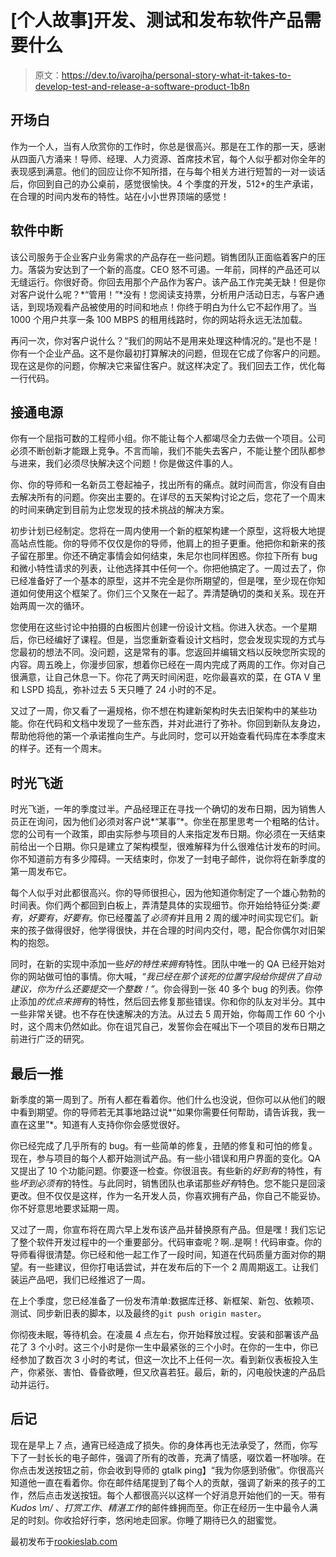 # [个人故事]开发、测试和发布软件产品需要什么

> 原文：<https://dev.to/ivarojha/personal-story-what-it-takes-to-develop-test-and-release-a-software-product-1b8n>

## 开场白

作为一个人，当有人欣赏你的工作时，你总是很高兴。那是在工作的那一天，感谢从四面八方涌来！导师、经理、人力资源、首席技术官，每个人似乎都对你全年的表现感到满意。他们的回应让你不知所措，在与每个相关方进行短暂的一对一谈话后，你回到自己的办公桌前，感觉很愉快。4 个季度的开发，512+的生产承诺，在合理的时间内发布的特性。站在小小世界顶端的感觉！

## 软件中断

该公司服务于企业客户业务需求的产品存在一些问题。销售团队正面临着客户的压力。落袋为安达到了一个新的高度。CEO 怒不可遏。一年前，同样的产品还可以无缝运行。你很好奇。你回去用那个产品作为客户。该产品工作完美无缺！但是你对客户说什么呢？*“管用！”*没有！您阅读支持票，分析用户活动日志，与客户通话，到现场观看产品被使用的时间和地点！你终于明白为什么它不起作用了。当 1000 个用户共享一条 100 MBPS 的租用线路时，你的网站将永远无法加载。

再问一次，你对客户说什么？“我们的网站不是用来处理这种情况的。”是也不是！你有一个企业产品。这不是你最初打算解决的问题，但现在它成了你客户的问题。现在这是你的问题，你解决它来留住客户。就这样决定了。我们回去工作，优化每一行代码。

## 接通电源

你有一个屈指可数的工程师小组。你不能让每个人都竭尽全力去做一个项目。公司必须不断创新才能跟上竞争。不言而喻，我们不能失去客户，不能让整个团队都参与进来，我们必须尽快解决这个问题！你是做这件事的人。

你、你的导师和一名新员工卷起袖子，找出所有的痛点。就时间而言，你没有自由去解决所有的问题。你突出主要的。在详尽的五天架构讨论之后，您花了一个周末的时间来确定到目前为止您发现的技术挑战的解决方案。

初步计划已经制定。您将在一周内使用一个新的框架构建一个原型，这将极大地提高站点性能。你的导师不仅仅是你的导师，他肩上的担子更重。他把你和新来的孩子留在那里。你还不确定事情会如何结束，朱尼尔也同样困惑。你拉下所有 bug 和微小特性请求的列表，让他选择其中任何一个。你把他搞定了。一周过去了，你已经准备好了一个基本的原型，这并不完全是你所期望的，但是嘿，至少现在你知道如何使用这个框架了。你们三个又聚在一起了。弄清楚确切的类和关系。现在开始两周一次的循环。

您使用在这些讨论中拍摄的白板图片创建一份设计文档。你进入状态。一个星期后，你已经编好了课程。但是，当您重新查看设计文档时，您会发现实现的方式与您最初的想法不同。没问题，这是常有的事。您返回并编辑文档以反映您所实现的内容。周五晚上，你漫步回家，想着你已经在一周内完成了两周的工作。你对自己很满意，让自己休息一下。你花了两天时间闲逛，吃你最喜欢的菜，在 GTA V 里和 LSPD 捣乱，弥补过去 5 天只睡了 24 小时的不足。

又过了一周，你又看了一遍规格，你不想在构建新架构时失去旧架构中的某些功能。你在代码和文档中发现了一些东西，并对此进行了弥补。你回到新队友身边，帮助他将他的第一个承诺推向生产。与此同时，您可以开始查看代码库在本季度末的样子。还有一个周末。

## 时光飞逝

时光飞逝，一年的季度过半。产品经理正在寻找一个确切的发布日期，因为销售人员正在询问，因为他们必须对客户说*“某事”*。你坐在那里思考一个粗略的估计。您的公司有一个政策，即由实际参与项目的人来指定发布日期。你必须在一天结束前给出一个日期。你只是建立了架构模型，很难解释为什么很难估计发布的时间。你不知道前方有多少障碍。一天结束时，你发了一封电子邮件，说你将在新季度的第一周发布它。

每个人似乎对此都很高兴。你的导师很担心，因为他知道你制定了一个雄心勃勃的时间表。你们两个都回到白板上，弄清楚具体的实现细节。你开始给特征分类:*要有*，*好要有*，*好要有*。你已经覆盖了*必须有*并且用 2 周的缓冲时间实现它们。新来的孩子做得很好，他学得很快，并在合理的时间内交付，嗯，配合你偶尔对旧架构的抱怨。

同时，在新的实现中添加一些*好的特性来拥有*特性。团队中唯一的 QA 已经开始对你的网站做可怕的事情。你大喊，*“我已经在那个该死的位置字段给你提供了自动建议，你为什么还要提交一个整数！”*。你会得到一张 40 多个 bug 的列表。你停止添加*的优点来拥有*的特性，然后回去修复那些错误。你和你的队友对半分。其中一些非常关键。也不存在快速解决的方法。从过去 5 周开始，你每周工作 60 个小时，这个周末仍然如此。你在诅咒自己，发誓你会在喊出下一个项目的发布日期之前进行广泛的研究。

## 最后一推

新季度的第一周到了。所有人都在看着你。他们什么也没说，但你可以从他们的眼中看到期望。你的导师若无其事地路过说*“如果你需要任何帮助，请告诉我，我一直在这里”*。知道有人支持你你会感觉很好。

你已经完成了几乎所有的 bug。有一些简单的修复，丑陋的修复和可怕的修复。现在，参与项目的每个人都开始测试产品。有一些小错误和用户界面的变化。QA 又提出了 10 个功能问题。你要逐一检查。你很沮丧。有些新的*好到有*的特性，有些*坏到必须有*的特性。与此同时，销售团队也承诺那些*好有*特色。您不能只是回滚更改。但不仅仅是这样，作为一名开发人员，你喜欢拥有产品，你自己不能妥协。你不好意思地要求延期一周。

又过了一周，你宣布将在周六早上发布该产品并替换原有产品。但是嘿！我们忘记了整个软件开发过程中的一个重要部分。代码审查呢？啊..是啊！代码审查。你的导师看得很清楚。你已经和他一起工作了一段时间，知道在代码质量方面对你的期望。有一些建议，但你打电话尝试，并在发布后的下一个 2 周周期返工。让我们装运产品吧，我们已经推迟了一周。

在上个季度，您已经准备了一份发布清单:数据库迁移、新框架、新包、依赖项、测试、同步新旧表的脚本，以及最终的`git push origin master`。

你彻夜未眠，等待机会。在凌晨 4 点左右，你开始释放过程。安装和部署该产品花了 3 个小时。这三个小时是你一生中最紧张的三个小时。在你的一生中，你已经参加了数百次 3 小时的考试，但这一次比不上任何一次。看到新仪表板投入生产，你紧张、害怕、昏昏欲睡，但又欣喜若狂。最后，新的，闪电般快速的产品启动并运行。

## 后记

现在是早上 7 点，通宵已经造成了损失。你的身体再也无法承受了，然而，你写下了一封长长的电子邮件，强调了所有的改善，充满了情感，啜饮着一杯咖啡。在你点击发送按钮之前，你会收到导师的 gtalk ping】“我为你感到骄傲”。你很高兴知道他一直在看着你。你在邮件结尾提到了每个人的贡献，强调了新来的孩子的工作，然后点击发送按钮。每个人都很高兴以这样一个好消息开始他们的一天。带有 *Kudos \m/* 、*打赏工作*、*精湛工作*的邮件蜂拥而至。你正在经历一生中最令人满足的时刻。你收拾好行李，悠闲地走回家。你睡了期待已久的甜蜜觉。

最初发布于[rookieslab.com](https://www.rookieslab.com/posts/what-it-takes-to-develop-test-and-release-a-software-product)
